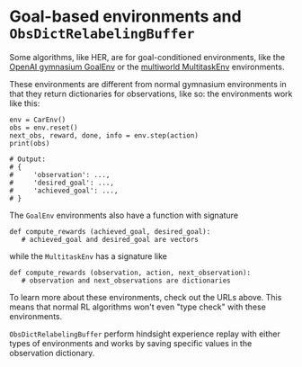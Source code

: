 # Goal-based environments and `ObsDictRelabelingBuffer`
Some algorithms, like HER, are for goal-conditioned environments, like 
the [OpenAI gymnasium GoalEnv](https://blog.openai.com/ingredients-for-robotics-research/)
or the [multiworld MultitaskEnv](https://github.com/vitchyr/multiworld/) 
environments.

These environments are different from normal gymnasium environments in that they 
return dictionaries for observations, like so: the environments work like this:

```
env = CarEnv()
obs = env.reset()
next_obs, reward, done, info = env.step(action)
print(obs)

# Output:
# {
#     'observation': ...,
#     'desired_goal': ...,
#     'achieved_goal': ...,
# }
```
The `GoalEnv` environments also have a function with signature
```
def compute_rewards (achieved_goal, desired_goal):
   # achieved_goal and desired_goal are vectors
```
while the `MultitaskEnv` has a signature like
```
def compute_rewards (observation, action, next_observation):
   # observation and next_observations are dictionaries
```
To learn more about these environments, check out the URLs above.
This means that normal RL algorithms won't even "type check" with these 
environments.

`ObsDictRelabelingBuffer` perform hindsight experience replay with 
either types of environments and works by saving specific values in the 
observation dictionary.

